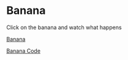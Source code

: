 # Banana
 Click on the banana and watch what happens
<p><a href="https://sternlucca.github.io/Banana/" target="_blank">Banana</a></p>

<p><a href="index.html">Banana Code</a></p>
